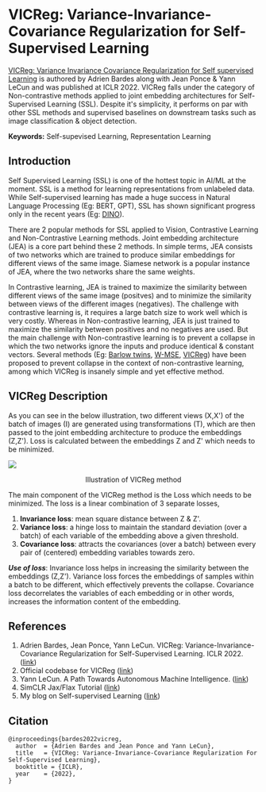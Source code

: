 # VICReg: Variance-Invariance-Covariance Regularization for Self-Supervised Learning

[VICReg: Variance Invariance Covariance Regularization for Self supervised Learning](https://arxiv.org/abs/2105.04906) is authored by Adrien Bardes along with Jean Ponce & Yann LeCun and was published at ICLR 2022.
VICReg falls under the category of Non-contrastive methods applied to joint embedding architectures for Self-Supervised Learning (SSL). Despite it's simplicity, it performs on par with other SSL methods and supervised baselines on downstream tasks such as image classification & object detection.

**Keywords:** Self-supevised Learning, Representation Learning

## Introduction
Self Supervised Learning (SSL) is one of the hottest topic in AI/ML at the moment. SSL is a method for learning representations from unlabeled data. While Self-supervised learning has made a huge success in Natural Language Processing (Eg: BERT, GPT), SSL has shown significant progress only in the recent years (Eg: [DINO](https://arxiv.org/abs/2104.14294)).

There are 2 popular methods for SSL applied to Vision, Contrastive Learning and Non-Contrastive Learning methods. Joint embedding architecture (JEA) is a core part behind these 2 methods. In simple terms, JEA consists of two networks which are trained to produce similar embeddings for different views of the same image. Siamese network is a popular instance of JEA, where the two networks share the same weights.

In Contrastive learning, JEA is trained to maximize the similarity between different views of the same image (positves) and to minimize the similarity between views of the different images (negatives). The challenge with contrastive learning is, it requires a large batch size to work well which is very costly. Whereas in Non-contrastive learning, JEA is just trained to maximize the similarity between positives and no negatives are used. But the main challenge with Non-contrastive learning is to prevent a collapse in which the two networks ignore the inputs and produce identical & constant vectors. Several methods (Eg: [Barlow twins](https://arxiv.org/abs/2103.03230), [W-MSE](https://arxiv.org/abs/2007.06346), [VICReg](https://arxiv.org/abs/2104.14294)) have been proposed to prevent collapse in the context of non-contrastive learning, among which VICReg is insanely simple and yet effective method.

## VICReg Description
As you can see in the below illustration, two different views (X,X') of the batch of images (I) are generated using transformations (T), which are then passed to the joint embedding architecture to produce the embeddings (Z,Z'). Loss is calculated between the embeddings Z and Z' which needs to be minimized.

![](https://generallyintelligent.com/vicreg/vicreg_architecture.png)
<p align="center"> Illustration of VICReg method </p>

The main component of the VICReg method is the Loss which needs to be minimized. The loss is a linear combination of 3 separate losses,


1.   **Invariance loss**: mean square distance between Z & Z'.
2.   **Variance loss**: a hinge loss to maintain the standard deviation (over a batch) of each variable of the embedding above a given threshold.
3.   **Covariance loss**: attracts the covariances (over a batch) between every pair of (centered) embedding variables towards zero.

***Use of loss***:
Invariance loss helps in increasing the similarity between the embeddings (Z,Z'). Variance loss forces the embeddings of samples within a batch to be different, which effectively prevents the collapse. Covariance loss decorrelates the variables of each embedding or in other words, increases the information content of the embedding.


## References
1.   Adrien Bardes, Jean Ponce, Yann LeCun. VICReg: Variance-Invariance-Covariance Regularization for Self-Supervised Learning. ICLR 2022. ([link](https://arxiv.org/abs/2105.04906))
2.   Official codebase for VICReg ([link](https://github.com/facebookresearch/vicreg))
3.   Yann LeCun. A Path Towards Autonomous Machine Intelligence. ([link](https://openreview.net/forum?id=BZ5a1r-kVsf&referrer=[the%20profile%20of%20Yann%20LeCun](%2Fprofile%3Fid%3D~Yann_LeCun1)))
4.   SimCLR Jax/Flax Tutorial ([link](https://uvadlc-notebooks.readthedocs.io/en/latest/tutorial_notebooks/JAX/tutorial17/SimCLR.html))
5.   My blog on Self-supervised Learning ([link](https://uvadlc-notebooks.readthedocs.io/en/latest/tutorial_notebooks/JAX/tutorial17/SimCLR.html))


## Citation
```
@inproceedings{bardes2022vicreg,
  author  = {Adrien Bardes and Jean Ponce and Yann LeCun},
  title   = {VICReg: Variance-Invariance-Covariance Regularization For Self-Supervised Learning},
  booktitle = {ICLR},
  year    = {2022},
}
```
